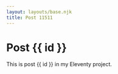 ```yaml
---
layout: layouts/base.njk
title: Post 11511
---
```


# Post {{ id }}

This is post {{ id }} in my Eleventy project.
